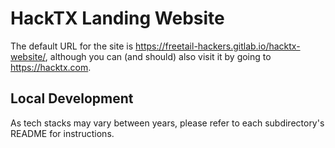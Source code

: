 # HackTX Landing Website

The default URL for the site is https://freetail-hackers.gitlab.io/hacktx-website/, although you can (and should) also visit it by going to https://hacktx.com.

## Local Development

As tech stacks may vary between years, please refer to each subdirectory's README for instructions.

